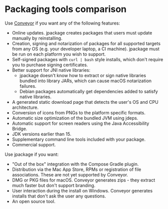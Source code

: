 # Packaging tools comparison 

Use [Conveyor](https://www.hydraulic.software) if you want any of the following features:

* Online updates. jpackage creates packages that users must update manually by reinstalling.
* Creation, signing and notarization of packages for all supported targets from any OS (e.g. your developer laptop, a CI machine). jpackage must be run on each platform you wish to support.
* Self-signed packages with `curl | bash` style installs, which don't require you to purchase signing certificates.
* Better support for JNI native libraries: 
  * jpackage doesn't know how to extract or sign native libraries bundled into library JARs, which can cause macOS notarization failures. 
  * Debian packages automatically get dependencies added to satisfy native libraries.  
* A generated static download page that detects the user's OS and CPU architecture.
* Conversion of icons from PNGs to the platform specific formats.
* Automatic size optimization of the bundled JVM using jdeps.
* Automatic support for screen readers using the Java Accessibility Bridge.
* JDK versions earlier than 15.
* Supplementary command line tools included with your package.
* Commercial support.

Use jpackage if you want:

* "Out of the box" integration with the Compose Gradle plugin.
* Distribution via the Mac App Store, RPMs or registration of file associations. These are not yet supported by Conveyor.
* DMG or PKG files for macOS. Conveyor generates zips - they extract much faster but don't support branding.
* User interaction during the install on Windows. Conveyor generates installs that don't ask the user any questions.
* An open source tool.
